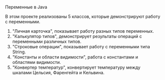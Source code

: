 Переменные в Java

В этом проекте реализованы 5 классов, которые демонстрируют работу с переменными.
1. "Личная карточка", показывает работу разных типов переменных.
2. "Калькулятор типов", демонстрирует результаты операций с переменными различных типов.
3. "Строковые операции", показывает работу с переменными типа String.
4. "Константы и области видимости", работа с константами и областями видимости.
5. "Конвертер температур", конвертирует температуру между шкалами Цельсия, Фаренгейта и Кельвина.